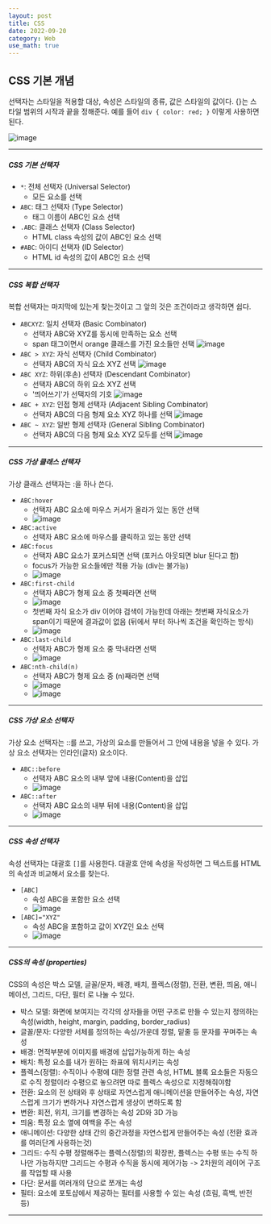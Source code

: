 ```yaml
---
layout: post
title: CSS
date: 2022-09-20
category: Web
use_math: true
---
```


## CSS 기본 개념

선택자는 스타일을 적용할 대상, 속성은 스타일의 종류, 값은 스타일의 값이다. {}는 스타일 범위의 시작과 끝을 정해준다. 예를 들어 `div { color: red; }` 이렇게 사용하면 된다. 

![image](https://user-images.githubusercontent.com/61526722/191207143-4a7015e5-e5b4-45e7-af5d-02e2ae4388c4.png)

---

##### CSS 기본 선택자

- `*`: 전체 선택자 (Universal Selector)
  - 모든 요소를 선택 
- `ABC`: 태그 선택자 (Type Selector)
  - 태그 이름이 ABC인 요소 선택
- `.ABC`: 클래스 선택자 (Class Selector)
  - HTML class 속성의 값이 ABC인 요소 선택
- `#ABC`: 아이디 선택자 (ID Selector)
  - HTML id 속성의 값이 ABC인 요소 선택

---

##### CSS 복합 선택자

복합 선택자는 마지막에 있는게 찾는것이고 그 앞의 것은 조건이라고 생각하면 쉽다. 

- `ABCXYZ`: 일치 선택자 (Basic Combinator)
  - 선택자 ABC와 XYZ를 동시에 만족하는 요소 선택 
  - span 태그이면서 orange 클래스를 가진 요소들만 선택 
![image](https://user-images.githubusercontent.com/61526722/191210653-440a925a-4fb9-4ea2-b9ff-99c230b975e5.png)
- `ABC > XYZ`: 자식 선택자 (Child Combinator)
  - 선택자 ABC의 자식 요소 XYZ 선택
![image](https://user-images.githubusercontent.com/61526722/191211133-4c0b9141-bdf2-4e1a-9c51-c6142c57cdf3.png)
- `ABC XYZ`: 하위(후손) 선택자 (Descendant Combinator)
  - 선택자 ABC의 하위 요소 XYZ 선택
  - '띄어쓰기'가 선택자의 기호
![image](https://user-images.githubusercontent.com/61526722/191211251-60bc7dab-0e00-42e9-886d-c895a421ec5e.png)
- `ABC + XYZ`: 인접 형제 선택자 (Adjacent Sibling Combinator)
  - 선택자 ABC의 다음 형제 요소 XYZ 하나를 선택
![image](https://user-images.githubusercontent.com/61526722/191211393-401227a3-4c8f-49bc-88a1-9d4f1b68b3e3.png)
- `ABC ~ XYZ`: 일반 형제 선택자 (General Sibling Combinator)
  - 선택자 ABC의 다음 형제 요소 XYZ 모두를 선택
![image](https://user-images.githubusercontent.com/61526722/191211427-120a6d85-451c-4623-abb1-b7614e6c2f59.png)

---

##### CSS 가상 클래스 선택자

가상 클래스 선택자는 :을 하나 쓴다. 

- `ABC:hover`
  - 선택자 ABC 요소에 마우스 커서가 올라가 있는 동안 선택
  - ![image](https://user-images.githubusercontent.com/61526722/191269281-9ac917b9-0f5d-4670-b6aa-06ad1b998467.png)
- `ABC:active`
  - 선택자 ABC 요소에 마우스를 클릭하고 있는 동안 선택
- `ABC:focus`
  - 선택자 ABC 요소가 포커스되면 선택 (포커스 아웃되면 blur 된다고 함)
  - focus가 가능한 요소들에만 적용 가능 (div는 불가능)
  - ![image](https://user-images.githubusercontent.com/61526722/191269393-0efe7897-4356-45a0-a427-6ca50eca91c2.png)
- `ABC:first-child`
  - 선택자 ABC가 형제 요소 중 첫째라면 선택
  - ![image](https://user-images.githubusercontent.com/61526722/191269469-43f720bf-85af-47bb-b1e0-5b8e513ee973.png)
  - 첫번째 자식 요소가 div 이어야 검색이 가능한데 아래는 첫번째 자식요소가 span이기 때문에 결과값이 없음 (뒤에서 부터 하나씩 조건을 확인하는 방식) 
  - ![image](https://user-images.githubusercontent.com/61526722/191272812-bee39194-deff-4c4f-948d-3f34b1296ad4.png)
- `ABC:last-child`
  - 선택자 ABC가 형제 요소 중 막내라면 선택
  - ![image](https://user-images.githubusercontent.com/61526722/191269540-91e1e422-bd68-4b3e-894a-5c57fe3ffe62.png)
- `ABC:nth-child(n)`
  - 선택자 ABC가 형제 요소 중 (n)째라면 선택
  - ![image](https://user-images.githubusercontent.com/61526722/191269633-c5fd17f0-f318-4bb9-af6c-9aa20007b1fd.png)
  - ![image](https://user-images.githubusercontent.com/61526722/191273494-8b4004a5-5054-4c9b-9eab-556d28aff22e.png)

---

##### CSS 가상 요소 선택자

가상 요소 선택자는 ::를 쓰고, 가상의 요소를 만들어서 그 안에 내용을 넣을 수 있다. 가상 요소 선택자는 인라인(글자) 요소이다. 

- `ABC::before`
  - 선택자 ABC 요소의 내부 앞에 내용(Content)을 삽입
  - ![image](https://user-images.githubusercontent.com/61526722/191270026-62d3d72d-92d7-4410-b6cc-84444cba69d9.png)
- `ABC::after`
  - 선택자 ABC 요소의 내부 뒤에 내용(Content)을 삽입
  - ![image](https://user-images.githubusercontent.com/61526722/191270096-568465c0-0d2f-4900-8d0b-9b5887a0ad5f.png)

---

##### CSS 속성 선택자

속성 선택자는 대괄호 `[]`를 사용한다. 대괄호 안에 속성을 작성하면 그 텍스트를 HTML의 속성과 비교해서 요소를 찾는다. 

- `[ABC]`
  - 속성 ABC을 포함한 요소 선택
  - ![image](https://user-images.githubusercontent.com/61526722/191270399-9682b660-cae5-425d-83f3-41ebe27c6b50.png)
- `[ABC]="XYZ"`
  - 속성 ABC을 포함하고 값이 XYZ인 요소 선택
  - ![image](https://user-images.githubusercontent.com/61526722/191270465-b3cac431-4909-4153-a7ac-7ea5a4ff0e90.png)

----

##### CSS의 속성 (properties)

CSS의 속성은 박스 모델, 글꼴/문자, 배경, 배치, 플렉스(정렬), 전환, 변환, 띄움, 애니메이션, 그리드, 다단, 필터 로 나눌 수 있다. 

- 박스 모델: 화면에 보여지는 각각의 상자들을 어떤 구조로 만들 수 있는지 정의하는 속성(width, height, margin, padding, border_radius)
- 글꼴/문자: 다양한 서체를 정의하는 속성/가운데 정렬, 밑줄 등 문자를 꾸며주는 속성
- 배경: 면적부분에 이미지를 배경에 삽입가능하게 하는 속성 
- 배치: 특정 요소를 내가 원하는 좌표에 위치시키는 속성
- 플렉스(정렬): 수직이나 수평에 대한 정렬 관련 속성, HTML 블록 요소들은 자동으로 수직 정렬이라 수평으로 놓으려면 따로 플렉스 속성으로 지정해줘야함 
- 전환: 요소의 전 상태와 후 상태로 자연스럽게 애니메이션을 만들어주는 속성, 자연스럽게 크기가 변하거나 자연스럽게 생상이 변하도록 함
- 변환: 회전, 위치, 크기를 변경하는 속성 2D와 3D 가능
- 띄움: 특정 요소 옆에 여백을 주는 속성 
- 애니메이션: 다양한 상태 간의 중간과정을 자연스럽게 만들어주는 속성 (전환 효과를 여러단계 사용하는것)
- 그리드: 수직 수평 정렬해주는 플렉스(정렬)의 확장판, 플렉스는 수평 또는 수직 하나만 가능하지만 그리드는 수평과 수직을 동시에 제어가능 -> 2차원의 레이어 구조를 작업할 때 사용
- 다단: 문서를 여러개의 단으로 쪼개는 속성
- 필터: 요소에 포토샵에서 제공하는 필터를 사용할 수 있는 속성 (흐림, 흑백, 반전 등)

---

